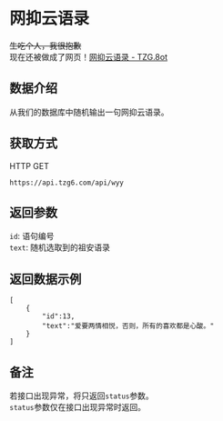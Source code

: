 # 网抑云语录
~~生吃个人，我很抱歉~~   
现在还被做成了网页！[网抑云语录 - TZG.8ot](https://wyy.8ot.net/)
## 数据介绍
从我们的数据库中随机输出一句网抑云语录。
## 获取方式
HTTP GET
```
https://api.tzg6.com/api/wyy
```

## 返回参数
``` id ```: 语句编号   
``` text ```: 随机选取到的祖安语录   
## 返回数据示例
```
[
    {
        "id":13,
        "text":"爱要两情相悦，否则，所有的喜欢都是心酸。"
    }
]
```

## 备注
若接口出现异常，将只返回``` status ```参数。   
``` status ```参数仅在接口出现异常时返回。